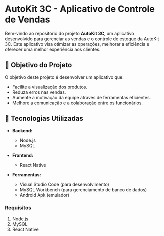 # AutoKit 3C - Aplicativo de Controle de Vendas

Bem-vindo ao repositório do projeto **AutoKit 3C**, um aplicativo desenvolvido para gerenciar as vendas e o controle de estoque da AutoKit 3C. Este aplicativo visa otimizar as operações, melhorar a eficiência e oferecer uma melhor experiência aos clientes.

## 📌 Objetivo do Projeto

O objetivo deste projeto é desenvolver um aplicativo que:
- Facilite a visualização dos produtos.
- Reduza erros nas vendas.
- Aumente a motivação da equipe através de ferramentas eficientes.
- Melhore a comunicação e a colaboração entre os funcionários.

## 🚀 Tecnologias Utilizadas

* **Backend:**
  - Node.js
  - MySQL

* **Frontend:**
  - React Native

* **Ferramentas:**
  - Visual Studio Code (para desenvolvimento)
  - MySQL Workbench (para gerenciamento de banco de dados)
  - Android Apk (emulador)


### Requisitos

1. Node.js
2. MySQL
3. React Native

